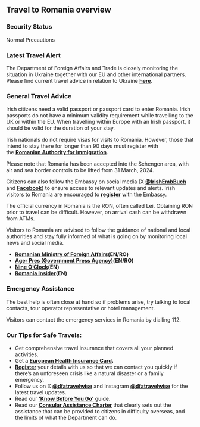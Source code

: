 ## Travel to Romania overview

### **Security Status**

Normal Precautions

### **Latest Travel Alert**

The Department of Foreign Affairs and Trade is closely monitoring the situation in Ukraine together with our EU and other international partners.  Please find current travel advice in relation to Ukraine [**here**](/en/dfa/overseas-travel/advice/ukraine/).

### **General Travel Advice**

Irish citizens need a valid passport or passport card to enter Romania. Irish passports do not have a minimum validity requirement while travelling to the UK or within the EU. When travelling within Europe with an Irish passport, it should be valid for the duration of your stay.

Irish nationals do not require visas for visits to Romania. However, those that intend to stay there for longer than 90 days must register with the [**Romanian Authority for Immigration**](http://www.mai.gov.ro/).

Please note that Romania has been accepted into the Schengen area, with air and sea border controls to be lifted from 31 March, 2024.

Citizens can also follow the Embassy on social media (X [**@IrishEmbBuch**](https://twitter.com/IrishEmbBuch) and [**Facebook**](https://www.facebook.com/IrishEmbassyBucharest)) to ensure access to relevant updates and alerts. Irish visitors to Romania are encouraged to [**register**](/en/dfa/overseas-travel/citizens-registration/) with the Embassy.

The official currency in Romania is the RON, often called Lei. Obtaining RON prior to travel can be difficult. However, on arrival cash can be withdrawn from ATMs.

Visitors to Romania are advised to follow the guidance of national and local authorities and stay fully informed of what is going on by monitoring local news and social media.

* [**Romanian Ministry of Foreign Affairs**](https://www.mae.ro/en/node/2084)**(EN/RO)**
* [**Ager Pres (Government Press Agency)**](https://www.agerpres.ro/english)**(EN/RO)**
* [**Nine O’Clock**](https://www.nineoclock.ro/)**(EN)**
* [**Romania Insider**](https://www.romania-insider.com/)**(EN)**

### **Emergency Assistance**

The best help is often close at hand so if problems arise, try talking to local contacts, tour operator representative or hotel management.

Visitors can contact the emergency services in Romania by dialling 112.

### **Our Tips for Safe Travels:**

* Get comprehensive travel insurance that covers all your planned activities.
* Get a [**European Health Insurance Card**](http://www.hse.ie/eng/services/list/1/schemes/EHIC/)**.**
* [**Register**](https://www.ireland.ie/en/dfa/overseas-travel/citizens-registration/) your details with us so that we can contact you quickly if there’s an unforeseen crisis like a natural disaster or a family emergency.
* Follow us on X [**@dfatravelwise**](https://www.twitter.com/DFATravelWise) and Instagram [**@dfatravelwise**](https://www.instagram.com/dfatravelwise/) for the latest travel updates.
* Read our [**‘Know Before You Go’**](https://www.ireland.ie/en/dfa/overseas-travel/know-before-you-go-/) guide.
* Read our [**Consular Assistance Charter**](https://www.ireland.ie/en/dfa/overseas-travel/assistance-abroad/consular-assistance-charter/) that clearly sets out the assistance that can be provided to citizens in difficulty overseas, and the limits of what the Department can do.